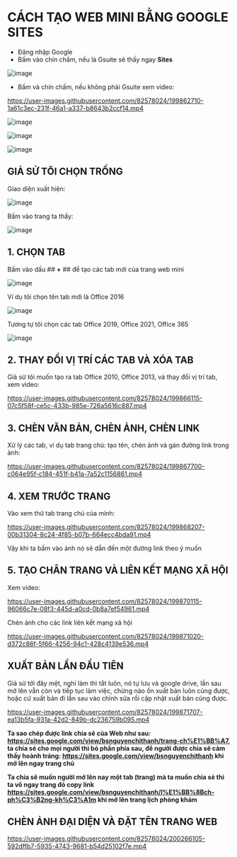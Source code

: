 # CÁCH TẠO WEB MINI BẰNG GOOGLE SITES #

- Đăng nhập Google
- Bấm vào chín chấm, nếu là Gsuite sẽ thấy ngay **Sites**

![image](https://user-images.githubusercontent.com/82578024/199692465-58caa0e7-19b9-460b-9692-a2deab9f6908.png)

- Bấm và chín chấm, nếu không phải Gsuite xem video:

https://user-images.githubusercontent.com/82578024/199862710-1a61c3ec-231f-46a1-a337-b8643b2ccf14.mp4

![image](https://user-images.githubusercontent.com/82578024/199875878-17f86043-1297-4e80-a251-2f326b37494f.png)

![image](https://user-images.githubusercontent.com/82578024/199863452-83576840-7ad5-430e-ab64-28cbd41e5714.png)

![image](https://user-images.githubusercontent.com/82578024/199863509-a6d4a57b-238e-4e6c-b7d2-9ec02a958785.png)

## GIẢ SỬ TÔI CHỌN TRỐNG ##

Giao diện xuất hiện:

![image](https://user-images.githubusercontent.com/82578024/199863677-160b82d0-b21d-484a-90cd-40182ea3f0fc.png)

Bấm vào trang ta thấy:

![image](https://user-images.githubusercontent.com/82578024/199864206-2cc442d1-92c2-4cd6-80b3-e06e54cbb710.png)

## 1. CHỌN TAB ##

Bấm vào dấu ## **+** ## để tạo các tab mới của trang web mini

![image](https://user-images.githubusercontent.com/82578024/199864483-c1b91ab8-6566-42bc-8aaf-1045c645aad6.png)

Ví dụ tôi chọn tên tab mới là Office 2016

![image](https://user-images.githubusercontent.com/82578024/199864778-80c12fd5-3dd1-4c5c-9abb-f34c00d6c39f.png)

Tương tự tôi chọn các tab Office 2019, Office 2021, Office 365

![image](https://user-images.githubusercontent.com/82578024/199865000-10c31b4a-c7ff-494e-a605-1e91b9876e55.png)

## 2. THAY ĐỔI VỊ TRÍ CÁC TAB VÀ XÓA TAB ##

Giả sử tôi muốn tạo ra tab Office 2010, Office 2013, và thay đổi vị trí tab, xem video:

https://user-images.githubusercontent.com/82578024/199866115-07c5f58f-ce5c-433b-985e-726a5616c887.mp4

## 3. CHÈN VĂN BẢN, CHÈN ẢNH, CHÈN LINK ##

Xử lý các tab, ví dụ tab trang chủ: tạo tên, chèn ảnh và gán đường link trong ảnh:

https://user-images.githubusercontent.com/82578024/199867700-c064e95f-c184-451f-b41a-7a52c1156861.mp4

## 4. XEM TRƯỚC TRANG ##

Vào xem thử tab trang chủ của mình:

https://user-images.githubusercontent.com/82578024/199868207-00b31304-8c24-4f85-b07b-664ecc4bda91.mp4

Vậy khi ta bấm vào ảnh nó sẽ dẫn đến một đường link theo ý muốn

## 5. TẠO CHÂN TRANG VÀ LIÊN KẾT MẠNG XÃ HỘI ##

Xem video:

https://user-images.githubusercontent.com/82578024/199870115-96066c7e-08f3-445d-a0cd-0b8a7ef54961.mp4

Chèn ảnh cho các link liên kết mạng xã hội

https://user-images.githubusercontent.com/82578024/199871020-d372c86f-5f66-4256-94c1-428c4139e536.mp4

## XUẤT BẢN LẦN ĐẦU TIÊN ##

Giả sử tới đây mệt, nghỉ làm thì tắt luôn, nó tự lưu và google drive, lần sau mở lên vẫn còn và tiếp tục làm việc, chừng nào ổn xuất bản luôn cũng được, hoặc cứ xuất bản đi lần sau vào chỉnh sửa rồi cập nhật xuất bản cũng được.

https://user-images.githubusercontent.com/82578024/199871707-ea13b5fa-931a-42d2-849b-dc236759b095.mp4

**Ta sao chép được link chia sẽ của Web như sau: https://sites.google.com/view/bsnguyenchithanh/trang-ch%E1%BB%A7, ta chia sẻ cho mọi người thì bỏ phần phía sau, để người được chia sẽ cảm thấy hoành tráng: https://sites.google.com/view/bsnguyenchithanh khi mở lên ngay trang chủ**

**Ta chia sẽ muốn người mở lên nay một tab (trang) mà ta muốn chia sẻ thì ta vô ngay trang đó copy link https://sites.google.com/view/bsnguyenchithanh/l%E1%BB%8Bch-ph%C3%B2ng-kh%C3%A1m khi mở lên trang lịch phòng khám**

## CHÈN ẢNH ĐẠI DIỆN VÀ ĐẶT TÊN TRANG WEB ##

https://user-images.githubusercontent.com/82578024/200266105-592dffb7-5935-4743-9681-b54d25102f7e.mp4

